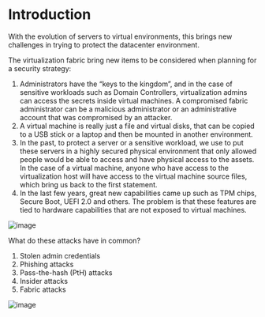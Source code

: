 # Introduction

With the evolution of servers to virtual environments, this brings new challenges in trying to protect the datacenter environment.

The virtualization fabric bring new items to be considered when planning for a security strategy:
1.  Administrators have the “keys to the kingdom”, and in the case of sensitive workloads such as Domain Controllers, virtualization admins can access the secrets inside virtual machines. A compromised fabric administrator can be a malicious administrator or an administrative account that was compromised by an attacker.
2.  A virtual machine is really just a file and virtual disks, that can be copied to a USB stick or a laptop and then be mounted in another environment. 
3.  In the past, to protect a server or a sensitive workload, we use to put these servers in a highly secured physical environment that only allowed people would be able to access and have physical access to the assets. In the case of a virtual machine, anyone who have access to the virtualization host will have access to the virtual machine source files, which bring us back to the first statement.
4.  In the last few years, great new capabilities came up such as TPM chips, Secure Boot, UEFI 2.0 and others. The problem is that these features are tied to hardware capabilities that are not exposed to virtual machines.



![image](https://user-images.githubusercontent.com/71546848/220169455-70f0eab6-660c-4407-bda6-94d78ab24a59.png)

What do these attacks have in common?
1. Stolen admin credentials
2. Phishing attacks
3. Pass-the-hash (PtH) attacks
4. Insider attacks
5. Fabric attacks

![image](https://user-images.githubusercontent.com/71546848/220170897-dbcd87d0-367c-45f9-89ae-3bb5900c8f69.png)


